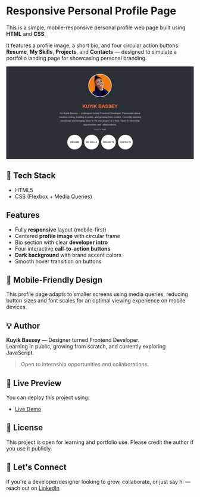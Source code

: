 # Responsive Personal Profile Page

This is a simple, mobile-responsive personal profile web page built using **HTML** and **CSS**.

It features a profile image, a short bio, and four circular action buttons: **Resume**, **My Skills**, **Projects**, and **Contacts** — designed to simulate a portfolio landing page for showcasing personal branding.

![Screenshot](Profile.png)


## 🔧 Tech Stack

- HTML5  
- CSS (Flexbox + Media Queries)



##  Features

- Fully **responsive** layout (mobile-first)
- Centered **profile image** with circular frame
- Bio section with clear **developer intro**
- Four interactive **call-to-action buttons**
- **Dark background** with brand accent colors
- Smooth hover transition on buttons



## 📱 Mobile-Friendly Design

This profile page adapts to smaller screens using media queries, reducing button sizes and font scales for an optimal viewing experience on mobile devices.



## 💡 Author

**Kuyik Bassey** — Designer turned Frontend Developer.  
Learning in public, growing from scratch, and currently exploring JavaScript.

> Open to internship opportunities and collaborations.



## 🔗 Live Preview

You can deploy this project using:
- [Live Demo](https://kuyik2.github.io/Personal-Profile/)




## 📝 License

This project is open for learning and portfolio use. Please credit the author if you use it publicly.


## 🚀 Let's Connect

If you're a developer/designer looking to grow, collaborate, or just say hi — reach out on [LinkedIn](https://www.linkedin.com/in/kuyik-bassey)



